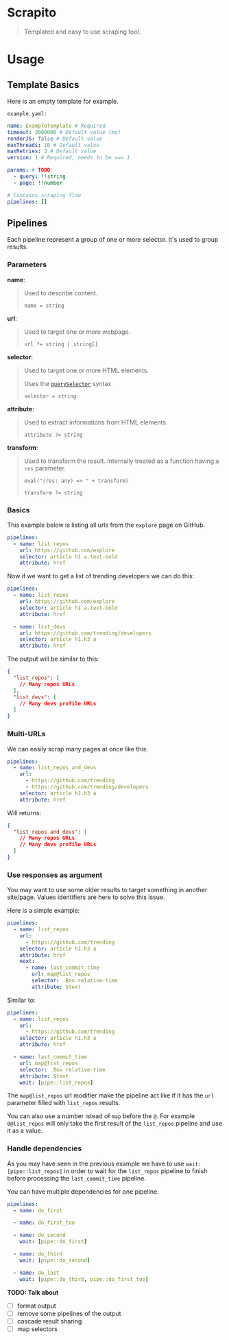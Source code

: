 # Scrapito

> Templated and easy to use scraping tool.

# Usage

## Template Basics

Here is an empty template for example.

`example.yaml:`
```yaml
name: ExampleTemplate # Required
timeout: 3600000 # Default value (ms)
renderJS: false # Default value
maxThreads: 10 # Default value
maxRetries: 2 # Default value
version: 1 # Required, needs to be === 1

params: # TODO:
  - query: !!string
  - page: !!number

# Contains scraping flow
pipelines: []
```

## Pipelines

Each pipeline represent a group of one or more selector. It's used to group results.

### Parameters

**name**:
> Used to describe content.
>
> `name = string`

**url**:
> Used to target one or more webpage.
>
> `url ?= string | string[]`

**selector**:
> Used to target one or more HTML elements.
>
> Uses the [`querySelector`](https://developer.mozilla.org/en-US/docs/Web/API/Document/querySelector) syntax
>
> `selector = string`

**attribute**:
> Used to extract informations from HTML elements.
>
> `attribute ?= string`

**transform**:
> Used to transform the result.
> Internally treated as a function having a `res` parameter.
>
> `eval("(res: any) => " + transform)`
>
> `transform ?= string`

### Basics

This example below is listing all urls from the `explore` page on GitHub.
```yaml
pipelines:
  - name: list_repos
    url: https://github.com/explore
    selector: article h1 a.text-bold
    attribute: href
```

Now if we want to get a list of trending developers we can do this:
```yaml
pipelines:
  - name: list_repos
    url: https://github.com/explore
    selector: article h1 a.text-bold
    attribute: href

  - name: list_devs
    url: https://github.com/trending/developers
    selector: article h1.h3 a
    attribute: href
```

The output will be similar to this:
```json
{
  "list_repos": [
    // Many repos URLs
  ],
  "list_devs": [
    // Many devs profile URLs
  ]
}
```

### Multi-URLs

We can easily scrap many pages at once like this:

```yaml
pipelines:
  - name: list_repos_and_devs
    url:
      - https://github.com/trending
      - https://github.com/trending/developers
    selector: article h1.h3 a
    attribute: href
```
Will returns:
```json
{
  "list_repos_and_devs": [
    // Many repos URLs
    // Many devs profile URLs
  ]
}
```

### Use responses as argument

You may want to use some older results to target something in another site/page. Values identifiers are here to solve this issue.

Here is a simple example:
```yaml
pipelines:
  - name: list_repos
    url:
      - https://github.com/trending
    selector: article h1.h3 a
    attribute: href
    next:
      - name: last_commit_time
        url: map@list_repos
        selector: .Box relative-time
        attribute: $text
```

Similar to:
```yaml
pipelines:
  - name: list_repos
    url:
      - https://github.com/trending
    selector: article h1.h3 a
    attribute: href

  - name: last_commit_time
    url: map@list_repos
    selector: .Box relative-time
    attribute: $text
    wait: [pipe::list_repos]
```

The `map@list_repos` url modifier make the pipeline act like if it has the `url` parameter filled with `list_repos` results.

You can also use a number istead of `map` before the `@`.
For example `0@list_repos` will only take the first result of the `list_repos` pipeline and use it as a value.

### Handle dependencies

As you may have seen in the previous example we have to use `wait: [pipe::list_repos]` in order to wait for the `list_repos` pipeline to finish before processing the `last_commit_time` pipeline.

You can have multiple dependencies for one pipeline.

```yaml
pipelines:
  - name: do_first

  - name: do_first_too

  - name: do_second
    wait: [pipe::do_first]

  - name: do_third
    wait: [pipe::do_second]

  - name: do_last
    wait: [pipe::do_third, pipe::do_first_too]
```


**TODO: Talk about**
  - [ ] format output
  - [ ] remove some pipelines of the output
  - [ ] cascade result sharing
  - [ ] map selectors
